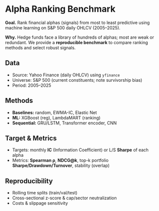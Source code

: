 # Alpha Ranking Benchmark

**Goal.** Rank financial alphas (signals) from most to least predictive using machine learning on S&P 500 daily OHLCV (2005–2025).

**Why.** Hedge funds face a library of hundreds of alphas; most are weak or redundant. We provide a **reproducible benchmark** to compare ranking methods and select robust signals.

## Data
- Source: Yahoo Finance (daily OHLCV) using `yfinance`
- Universe: S&P 500 (current constituents; note survivorship bias)
- Period: 2005–2025

## Methods
- **Baselines:** random, EWMA-IC, Elastic Net
- **ML:** XGBoost (reg), LambdaMART (ranking)
- **Sequential:** GRU/LSTM, Transformer encoder, CNN 

## Target & Metrics
- Targets: monthly **IC** (Information Coefficient) or L/S **Sharpe** of each alpha
- Metrics: **Spearman ρ**, **NDCG@k**, top-k portfolio **Sharpe/Drawdown/Turnover**, stability (overlap)

## Reproducibility
- Rolling time splits (train/val/test)
- Cross-sectional z-score & cap/sector neutralization
- Costs & slippage sensitivity
